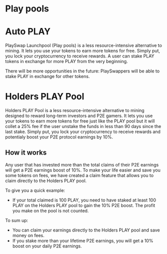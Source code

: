 # Play pools

# Auto PLAY
PlaySwap Launchpool (Play pools) is a less resource-intensive alternative to mining. It lets you use your tokens to earn more tokens for free. Simply put, you lock your cryptocurrency to receive rewards. A user can stake PLAY tokens in exchange for more PLAY from the very beginning.

There will be more opportunities in the future: PlaySwappers will be able to stake PLAY in exchange for other tokens.

# Holders PLAY Pool

Holders PLAY Pool  is a less resource-intensive alternative to mining designed to reward long-term investors and P2E gamers. It lets you use your tokens to earn more tokens for free just like the PLAY pool but it will collet a 25% fee if the user unstake the funds in less than 90 days since the last stake. Simply put, you lock your cryptocurrency to receive rewards and potentialy boost your P2E protocol earnings by 10%.

## How it works
Any user that has invested more than the total claims of their P2E earnings will get a P2E earnings boost of 10%. To make your life easier and save you some tokens on fees, we have created a claim feature that allows you to claim directly to the Holders PLAY pool.

To give you a quick example:

* If your total claimed is 100 PLAY, you need to have staked at least 100 PLAY on the Holders PLAY pool to gain the 10% P2E boost. The profit you make on the pool is not counted.

To sum up:

* You can claim your earnings directly to the Holders PLAY pool and save money on fees.
* If you stake more than your lifetime P2E earnings, you will get a 10% boost on your daily P2E earnings.